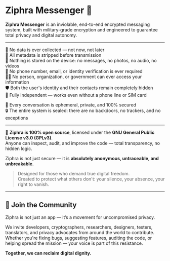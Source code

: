 # Ziphra Messenger 🔐

**Ziphra Messenger** is an inviolable, end-to-end encrypted messaging system, built with military-grade encryption and engineered to guarantee total privacy and digital autonomy.

---

🚫 No data is ever collected — not now, not later  
🧹 All metadata is stripped before transmission  
📱 Nothing is stored on the device: no messages, no photos, no audio, no videos  
🧾 No phone number, email, or identity verification is ever required  
🕵️‍♂️ No person, organization, or government can ever access your information  
🛡️ Both the user's identity and their contacts remain completely hidden  
📶 Fully independent — works even without a phone line or SIM card  

💬 Every conversation is ephemeral, private, and 100% secured  
🔒 The entire system is sealed: there are no backdoors, no trackers, and no exceptions  

---

📖 **Ziphra is 100% open source**, licensed under the **GNU General Public License v3.0 (GPLv3)**.  
Anyone can inspect, audit, and improve the code — total transparency, no hidden logic.

Ziphra is not just secure — it is **absolutely anonymous, untraceable, and unbreakable**.

> Designed for those who demand true digital freedom.  
> Created to protect what others don't: your silence, your absence, your right to vanish.

---

## 🤝 Join the Community

Ziphra is not just an app — it’s a movement for uncompromised privacy.

We invite developers, cryptographers, researchers, designers, testers, translators, and privacy advocates from around the world to contribute.  
Whether you're fixing bugs, suggesting features, auditing the code, or helping spread the mission — your voice is part of this resistance.

**Together, we can reclaim digital dignity.**
